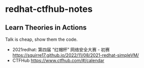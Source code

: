 # redhat-ctfhub-notes

## Learn Theories in Actions 

Talk is cheap, show them the code.

- 2021redhat: 第四届 “红帽杯” 网络安全大赛 - 初赛 <https://squirre17.github.io/2022/11/08/2021-redhat-simpleVM/>
- CTFHub https://www.ctfhub.com/#/calendar

